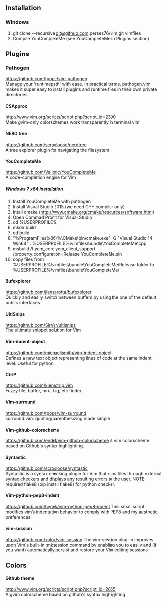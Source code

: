 Installation
------------
### Windows
1. git clone --recursive git@github.com:perses76/vim.git vimfiles
2. Compile YouCompleteMe (see YouCompleteMe in Plugins section)


Plugins
-------
### Pathogen
https://github.com/tpope/vim-pathogen<br/>
Manage your 'runtimepath' with ease. In practical terms, pathogen.vim makes it super easy to install plugins and runtime files in their own private directories.

#### CSApprox
http://www.vim.org/scripts/script.php?script_id=2390<br/>
Make gvim-only colorschemes work transparently in terminal vim

#### NERD tree
https://github.com/scrooloose/nerdtree<br/>
A tree explorer plugin for navigating the filesystem

#### YouCompleteMe
https://github.com/Valloric/YouCompleteMe<br/>
A code-completion engine for Vim
##### Windows 7 x64 installation
1. Install YouCompleteMe with pathogen
2. Install Visual Studio 2015 (we need C++ compiler only)
2. Intall cmake (http://www.cmake.org/cmake/resources/software.html)
3. Open Commad Promt for Visual Studio
4. cd %USERPROFILE%
5. mkdir build
6. cd build
7. "%ProgramFiles(x86)%\CMake\bin\cmake.exe" -G "Visual Studio 14 Win64" . %USERPROFILE%\vimfiles\bundle\YouCompleteMe\cpp
8. msbuild /t:ycm_core;ycm_client_support /property:configuration=Release YouCompleteMe.sln
9. copy files from %USERPROFILE%\vimfiles\bundle\YouCompleteMe\Release folder to %USERPROFILE%\vimfiles\bundle\YouCompleteMe\

#### Bufexplorer
https://github.com/jlanzarotta/bufexplorer</br>
Quickly and easily switch between buffers by using the one of the default public interfaces

#### UltiSnips
https://github.com/SirVer/ultisnips</br>
The ultimate snippet solution for Vim

#### Vim-indent-object
https://github.com/michaeljsmith/vim-indent-object</br>
Defines a new text object representing lines of code at the same indent level. Useful for python.

#### CtrlP
https://github.com/kien/ctrlp.vim</br>
Fuzzy file, buffer, mru, tag, etc finder.

#### Vim-surround
https://github.com/tpope/vim-surround<br/>
surround.vim: quoting/parenthesizing made simple

#### Vim-github-colorscheme
https://github.com/endel/vim-github-colorscheme
A vim colorscheme based on Github's syntax highlighting.

#### Syntastic
https://github.com/scrooloose/syntastic<br/>
Syntastic is a syntax checking plugin for Vim that runs files through external syntax checkers and displays any resulting errors to the user. 
NOTE: required flake8 (pip install flake8) for python checker.

#### Vim-python-pep8-indent
https://github.com/hynek/vim-python-pep8-indent
This small script modifies vim’s indentation behavior to comply with PEP8 and my aesthetic preferences.

#### vim-session
https://github.com/xolox/vim-session
The vim-session plug-in improves upon Vim's built-in :mksession command by enabling you to easily and (if you want) automatically persist and restore your Vim editing sessions

Colors
------
#### Github theme
http://www.vim.org/scripts/script.php?script_id=2855<br/>
A gvim colorscheme based on github's syntax highlighting


